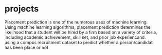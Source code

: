 # projects
Placement prediction is one of the numerous uses of machine learning. Using machine learning algorithms, placement prediction determines the likelihood that a student will be hired by a firm based on a variety of criteria, including academic achievement, skill set, and prior job experiencand. using a compus recruitment dataset to predict whether a person/candidat has been place or not
